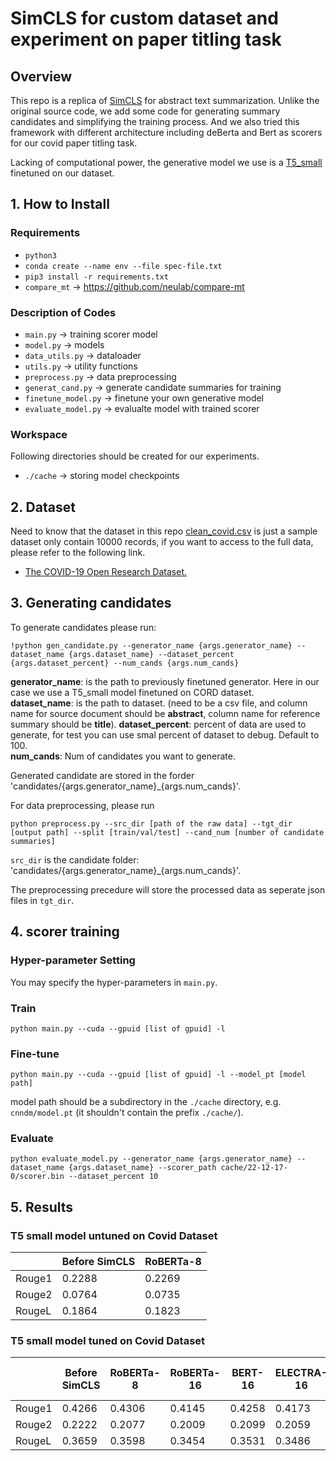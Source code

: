 # SimCLS for custom dataset and experiment on paper titling task

## Overview
This repo is a replica of [SimCLS](https://arxiv.org/abs/2106.01890v1) for abstract text summarization. Unlike the original source code, we add some code for generating summary candidates and simplifying the training process. And we also tried this framework with different architecture including deBerta and Bert as scorers for our covid paper titling task.

Lacking of computational power, the generative model we use is a [T5_small ](https://huggingface.co/t5-small) finetuned on our dataset.


## 1. How to Install

### Requirements
- `python3`
- `conda create --name env --file spec-file.txt`
- `pip3 install -r requirements.txt`
- `compare_mt` -> https://github.com/neulab/compare-mt

### Description of Codes
- `main.py` -> training scorer model
- `model.py` -> models
- `data_utils.py` -> dataloader
- `utils.py` -> utility functions
- `preprocess.py` -> data preprocessing
- `generat_cand.py` -> generate candidate summaries for training
- `finetune_model.py` -> finetune your own generative model
- `evaluate_model.py` -> evalualte model with trained scorer

### Workspace
Following directories should be created for our experiments.
- `./cache` -> storing model checkpoints
## 2. Dataset
Need to know that the dataset in this repo [clean_covid.csv](clean_covid.csv) is just a sample dataset only contain 10000 records, if you want to access to the full data, please refer to the following link.

- [The COVID-19 Open Research Dataset.](https://learn.microsoft.com/en-us/azure/open-datasets/dataset-covid-19-open-research?tabs=azure-storage)

## 3. Generating candidates

To generate candidates please run:
```
!python gen_candidate.py --generator_name {args.generator_name} --dataset_name {args.dataset_name} --dataset_percent {args.dataset_percent} --num_cands {args.num_cands}
```
**generator_name**: is the path to previously finetuned generator. Here in our case we use a T5_small model finetuned on CORD dataset.  
**dataset_name**: is the path to dataset. (need to be a csv file, and column name for source document should be **abstract**, column name for reference summary should be **title**). 
**dataset_percent**: percent of data are used to generate, for test you can use smal percent of dataset to debug. Default to 100.  
**num_cands**: Num of candidates you want to generate.  

Generated candidate are stored in the forder 'candidates/{args.generator_name}_{args.num_cands}'.  

For data preprocessing, please run
```
python preprocess.py --src_dir [path of the raw data] --tgt_dir [output path] --split [train/val/test] --cand_num [number of candidate summaries]
```
`src_dir` is the candidate folder: 'candidates/{args.generator_name}_{args.num_cands}'.

The preprocessing precedure will store the processed data as seperate json files in `tgt_dir`.

## 4. scorer training

### Hyper-parameter Setting
You may specify the hyper-parameters in `main.py`.

### Train
```
python main.py --cuda --gpuid [list of gpuid] -l
```
### Fine-tune
```
python main.py --cuda --gpuid [list of gpuid] -l --model_pt [model path]
```
model path should be a subdirectory in the `./cache` directory, e.g. `cnndm/model.pt` (it shouldn't contain the prefix `./cache/`).

### Evaluate
```
python evaluate_model.py --generator_name {args.generator_name} --dataset_name {args.dataset_name} --scorer_path cache/22-12-17-0/scorer.bin --dataset_percent 10
```

## 5. Results

<!-- ### RoBERTa scorer
|          | ROUGE-1 | ROUGE-2 | ROUGE-L |
|----------|---------|---------|---------|
| Before SimCLS | 0.4298  | 0.2275   | 0.3709   |
| After SimCLS  | 0.4105  | 0.1972   | 0.3445   |

### DeBERTa scorer
|          | ROUGE-1 | ROUGE-2 | ROUGE-L |
|----------|---------|---------|---------|
| Before SimCLS | 0.4298  | 0.2275   | 0.3709   |
| After SimCLS  | 0.4105  | 0.1972   | 0.3445   |

### BERT scorer
|          | ROUGE-1 | ROUGE-2 | ROUGE-L |
|----------|---------|---------|---------|
| Before SimCLS | 0.4298  | 0.2275   | 0.3709   |
| After SimCLS  | 0.4105  | 0.1972   | 0.3445   | -->


### T5 small model untuned on Covid Dataset
|        | Before SimCLS | RoBERTa-8 |
| ------ | ------------- | --------- |
| Rouge1 | 0.2288        | 0.2269    |
| Rouge2 | 0.0764        | 0.0735    |
| RougeL | 0.1864        | 0.1823    |

### T5 small model tuned on Covid Dataset
|        | Before SimCLS | RoBERTa-8 | RoBERTa-16 | BERT-16 | ELECTRA-16 | xlm-roberta-16 | distilbert-16 | albert-16| deberta-16 |
| ------ | ------------- | --------- | ---------- | ------- | ---------- | -------------- | ------------------ | -------------- | --------------- |
| Rouge1 | 0.4266        | 0.4306    | 0.4145     | 0.4258  | 0.4173     | 0.4145         | 0.4269             | 0.4236         | 0.4171          |
| Rouge2 | 0.2222        | 0.2077    | 0.2009     | 0.2099  | 0.2059     | 0.2009         | 0.2061             | 0.2067         | 0.1976          |
| RougeL | 0.3659        | 0.3598    | 0.3454     | 0.3531  | 0.3486     | 0.3454         | 0.3543             | 0.3542         | 0.3465          |






